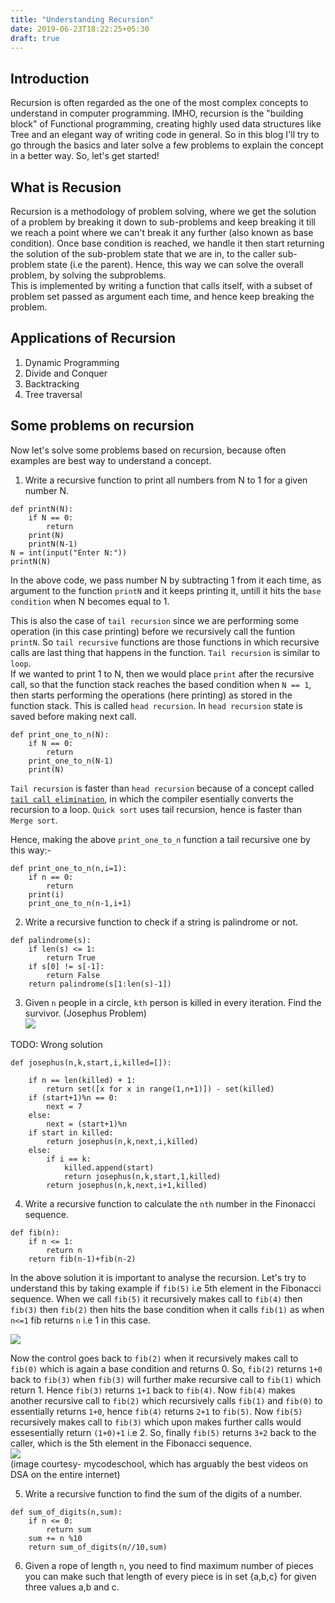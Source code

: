 ```yaml
---
title: "Understanding Recursion"
date: 2019-06-23T18:22:25+05:30
draft: true
---
```

## Introduction  
Recursion is often regarded as the one of the most complex concepts to understand in computer programming. IMHO, recursion is the "building block" of Functional programming, creating highly used data structures like Tree and an elegant way of writing code in general. So in this blog I'll try to go through the basics and later solve a few problems to explain the concept in a better way. So, let's get started!  
## What is Recusion  
Recursion is a methodology of problem solving, where we get the solution of a problem by breaking it down to sub-problems and keep breaking it till we reach a point where we can't break it any further (also known as base condition). Once base condition is reached, we handle it then start returning the solution of the sub-problem state that we are in, to the caller sub-problem state (i.e the parent). 
Hence, this way we can solve the overall problem, by solving the subproblems.  
This is implemented by writing a function that calls itself, with a subset of problem set passed as argument each time, and hence keep breaking the problem.  
## Applications of Recursion  
1. Dynamic Programming
2. Divide and Conquer
3. Backtracking 
4. Tree traversal

## Some problems on recursion

Now let's solve some problems based on recursion, because often examples are best way to understand a concept.

1. Write a recursive function to print all numbers from N to 1 for a given number N.

```
def printN(N):
    if N == 0:
        return
    print(N)
    printN(N-1)
N = int(input("Enter N:"))
printN(N)
```
In the above code, we pass number N by subtracting 1 from it each time, as argument to the function `printN` and it keeps printing it, untill it hits the `base condition` when N becomes equal to 1.

This is also the case of `tail recursion` since we are performing some operation (in this case printing) before we recursively call the funtion `printN`. So `tail recursive` functions are those functions in which recursive calls are last thing that happens in the function. `Tail recursion` is similar to `loop`.  
If we wanted to print 1 to N, then we would place `print` after the recursive call, so that the function stack reaches the based condition when `N == 1`, then starts performing the operations (here printing) as stored in the function stack. This is called `head recursion`. In `head recursion` state is saved before making next call.  
```
def print_one_to_n(N):
    if N == 0:
        return
    print_one_to_n(N-1)
    print(N)
```


`Tail recursion` is faster than `head recursion` because of a concept called [`tail call elimination`](https://www.geeksforgeeks.org/tail-call-elimination/), in which the compiler esentially converts the recursion to a loop. `Quick sort` uses tail recursion, hence is faster than `Merge sort`.   

Hence, making the above `print_one_to_n` function a tail recursive one by this way:-  
```
def print_one_to_n(n,i=1):
    if n == 0:
        return
    print(i)
    print_one_to_n(n-1,i+1)
```

2. Write a recursive function to check if a string is palindrome or not.  
```
def palindrome(s):
    if len(s) <= 1:
        return True
    if s[0] != s[-1]:
        return False
    return palindrome(s[1:len(s)-1])
```  
3. Given `n` people in a circle, `kth` person is killed in every iteration. Find the survivor. (Josephus Problem)  
![](/images/2019-08-01-17-19-35.png)  

TODO: Wrong solution
```
def josephus(n,k,start,i,killed=[]):

    if n == len(killed) + 1:
        return set([x for x in range(1,n+1)]) - set(killed)
    if (start+1)%n == 0:
        next = 7
    else:
        next = (start+1)%n
    if start in killed:
        return josephus(n,k,next,i,killed)
    else:
        if i == k:
            killed.append(start)
            return josephus(n,k,start,1,killed)
        return josephus(n,k,next,i+1,killed)
```

4. Write a recursive function to calculate the `nth` number in the Finonacci sequence.  
```
def fib(n):
    if n <= 1:
        return n
    return fib(n-1)+fib(n-2)
```
In the above solution it is important to analyse the recursion. Let's try to understand this by taking example if `fib(5)` i.e 5th element in the Fibonacci sequence. When we call `fib(5)` it recursively makes call to `fib(4)` then `fib(3)` then `fib(2)` then hits the base condition when it calls `fib(1)` as when `n<=1` fib returns `n` i.e 1 in this case.  

![](/images/2019-08-03-12-32-24.png)  

Now the control goes back to `fib(2)` when it recursively makes call to `fib(0)` which is again a base condition and returns 0. So, `fib(2)` returns `1+0` back to `fib(3)` when `fib(3)` will further make recursive call to `fib(1)` which return 1. Hence `fib(3)` returns `1+1` back to `fib(4)`. Now `fib(4)` makes another recursive call to `fib(2)` which recursively calls `fib(1)` and `fib(0)` to essentially returns `1+0`, hence `fib(4)` returns `2+1` to `fib(5)`. Now `fib(5)` recursively makes call to `fib(3)` which upon makes further calls would essesentially return `(1+0)+1` i.e 2. So, finally `fib(5)` returns `3+2` back to the caller, which is the 5th element in the Fibonacci sequence.   
![](/images/2019-08-03-12-33-49.png)  
(image courtesy- mycodeschool, which has arguably the best videos on DSA on the entire internet)  

5. Write a recursive function to find the sum of the digits of a number.   
```
def sum_of_digits(n,sum):
    if n <= 0:
        return sum
    sum += n %10
    return sum_of_digits(n//10,sum) 
```

6. Given a rope of length `n`, you need to find maximum number of pieces you can make such that length of every piece is in set {a,b,c} for given three values a,b and c.  

